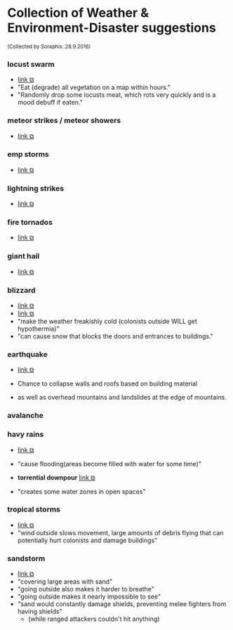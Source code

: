 # Collection of Weather & Environment-Disaster suggestions
<sub>(Collected by Soraphis: 28.9.2016)</sub>

### locust swarm

- [link ⧉](https://www.reddit.com/r/RimWorld/comments/3au710/typical_tuesday_suggestion_thread_june_23_2015/csfz86w)
- "Eat (degrade) all vegetation on a map within hours."
- "Randomly drop some locusts meat, which rots very quickly and is a mood debuff if eaten."


### meteor strikes / meteor showers
- [link ⧉](https://www.reddit.com/r/RimWorld/comments/3au710/typical_tuesday_suggestion_thread_june_23_2015/csfzqhl?st=it34fm5v&sh=54a68379)


### emp storms
- [link ⧉](https://www.reddit.com/r/RimWorld/comments/3au710/typical_tuesday_suggestion_thread_june_23_2015/csfzqhl?st=it34fm5v&sh=54a68379)

### lightning strikes
- [link ⧉](https://www.reddit.com/r/RimWorld/comments/3au710/typical_tuesday_suggestion_thread_june_23_2015/csfzqhl?st=it34fm5v&sh=54a68379)

### fire tornados
- [link ⧉](https://www.reddit.com/r/RimWorld/comments/3au710/typical_tuesday_suggestion_thread_june_23_2015/csfzqhl?st=it34fm5v&sh=54a68379)

### giant hail
- [link ⧉](https://www.reddit.com/r/RimWorld/comments/3au710/typical_tuesday_suggestion_thread_june_23_2015/csfzqhl?st=it34fm5v&sh=54a68379)

### blizzard
- [link ⧉](https://www.reddit.com/r/RimWorld/comments/3au710/typical_tuesday_suggestion_thread_june_23_2015/csfzqhl?st=it34fm5v&sh=54a68379)
- [link ⧉](https://www.reddit.com/r/RimWorld/comments/3d9gh8/typical_tuesday_suggestion_thread_july_14_2015/ctak4mf?st=it34iowe&sh=89505b05)
- "make the weather freakishly cold (colonists outside WILL get hypothermia)"
- "can cause snow that blocks the doors and entrances to buildings."

### earthquake

- [link ⧉](https://www.reddit.com/r/RimWorld/comments/3au710/typical_tuesday_suggestion_thread_june_23_2015/csfyzx5?st=it34eem6&sh=a97eb535)

- Chance to collapse walls and roofs based on building material
- as well as overhead mountains and landslides at the edge of mountains.

### avalanche

### havy rains

- [link ⧉](https://www.reddit.com/r/RimWorld/comments/3d9gh8/typical_tuesday_suggestion_thread_july_14_2015/ctak4mf?st=it34iowe&sh=89505b05)
- "cause flooding(areas become filled with water for some time)"

- **torrential downpour** [link ⧉](https://www.reddit.com/r/RimWorld/comments/2zjsml/will_there_be_huge_disasters/cpjy03l)
- "creates some water zones in open spaces"

### tropical storms
- [link ⧉](https://www.reddit.com/r/RimWorld/comments/3d9gh8/typical_tuesday_suggestion_thread_july_14_2015/ctak4mf?st=it34iowe&sh=89505b05)
- "wind outside slows movement, large amounts of debris flying that can potentially hurt colonists and damage buildings"

### sandstorm
- [link ⧉](https://www.reddit.com/r/RimWorld/comments/3d9gh8/typical_tuesday_suggestion_thread_july_14_2015/ctak4mf?st=it34iowe&sh=89505b05)
- "covering large areas with sand"
- "going outside also makes it harder to breathe"
- "going outside makes it nearly impossible to see"
- "sand would constantly damage shields, preventing melee fighters from having shields"
  - (while ranged attackers couldn't hit anything)

